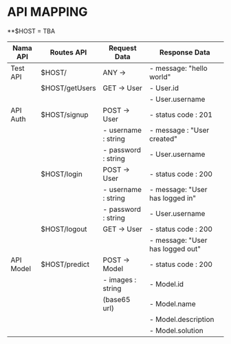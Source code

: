 # API MAPPING

**$HOST = TBA

|  Nama API  |   Routes API   |     Request Data     |        Response Data             |
|------------|----------------|----------------------|----------------------------------|
| Test API   | $HOST/         | ANY ->               | - message: "hello world"         |
|            | $HOST/getUsers | GET -> User          | - User.id                        |
|            |                |                      | - User.username                  |
| API Auth   | $HOST/signup   | POST -> User         | - status code : 201              |
|            |                | - username : string  | - message : "User created"       |
|            |                | - password : string  | - User.username                  |
|            | $HOST/login    | POST -> User         | - status code : 200              |
|            |                | - username : string  | - message: "User has logged in"  |
|            |                | - password : string  | - User.username                  |
|            | $HOST/logout   | GET -> User          | - status code : 200              |
|            |                |                      | - message: "User has logged out" |
| API Model  | $HOST/predict  | POST -> Model        | - status code : 200              |
|            |                | - images : string    | - Model.id                       |
|            |                |   (base65 url)       | - Model.name                     |
|            |                |                      | - Model.description              |
|            |                |                      | - Model.solution                 |